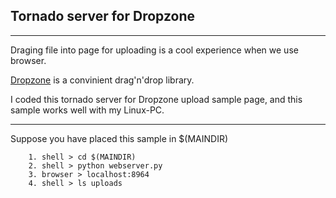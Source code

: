 ## Tornado server for Dropzone

--------

Draging file into page for uploading is a cool experience when we use browser.

[Dropzone](http://www.dropzonejs.com/) is a convinient drag'n'drop library. 

I coded this tornado server for Dropzone upload sample page, and this sample works well with my Linux-PC.

---------

Suppose you have placed this sample in $(MAINDIR)


        1. shell > cd $(MAINDIR)
        2. shell > python webserver.py
        3. browser > localhost:8964
        4. shell > ls uploads
